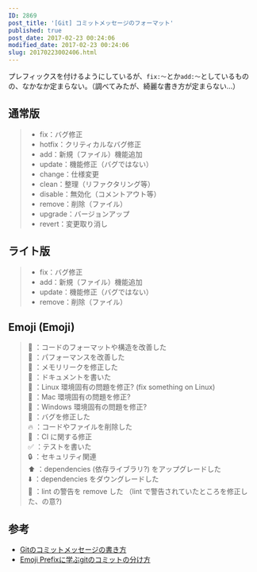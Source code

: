 ```yaml
---
ID: 2869
post_title: '[Git] コミットメッセージのフォーマット'
published: true
post_date: 2017-02-23 00:24:06
modified_date: 2017-02-23 00:24:06
slug: 20170223002406.html
---
```

<p>プレフィックスを付けるようにしているが、<code>fix:〜</code>とか<code>add:〜</code>としているものの、なかなか定まらない。（調べてみたが、綺麗な書き方が定まらない…）<br />
<!--more--></p>
<h2>通常版</h2>
<blockquote>
<ul>
<li>fix：バグ修正</li>
<li>hotfix：クリティカルなバグ修正</li>
<li>add：新規（ファイル）機能追加</li>
<li>update：機能修正（バグではない）</li>
<li>change：仕様変更</li>
<li>clean：整理（リファクタリング等）</li>
<li>disable：無効化（コメントアウト等）</li>
<li>remove：削除（ファイル）</li>
<li>upgrade：バージョンアップ</li>
<li>revert：変更取り消し</li>
</ul>
</blockquote>
<h2>ライト版</h2>
<blockquote>
<ul>
<li>fix：バグ修正</li>
<li>add：新規（ファイル）機能追加</li>
<li>update：機能修正（バグではない）</li>
<li>remove：削除（ファイル）</li>
</ul>
</blockquote>
<h2>Emoji (Emoji)</h2>
<blockquote><p>
  🎨 ：コードのフォーマットや構造を改善した<br />
  🐎 ：パフォーマンスを改善した<br />
  🚱 ：メモリリークを修正した<br />
  📝 ：ドキュメントを書いた<br />
  🐧 ：Linux 環境固有の問題を修正? (fix something on Linux)<br />
  🍎 ：Mac 環境固有の問題を修正?<br />
  🏁 ：Windows 環境固有の問題を修正?<br />
  🐛 ：バグを修正した<br />
  🔥 ：コードやファイルを削除した<br />
  💚 ：CI に関する修正<br />
  ✅ ：テストを書いた<br />
  🔒 ：セキュリティ関連<br />
  ⬆️ ：dependencies (依存ライブラリ?) をアップグレードした<br />
  ⬇️ ：dependencies をダウングレードした<br />
  👕 ：lint の警告を remove した （lint で警告されていたところを修正した、の意?)
</p></blockquote>
<h2>参考</h2>
<ul>
<li><a href="http://qiita.com/itosho/items/9565c6ad2ffc24c09364">Gitのコミットメッセージの書き方</a></li>
<li><a href="http://dackdive.hateblo.jp/entry/2016/07/06/093000">Emoji Prefixに学ぶgitのコミットの分け方</a></li>
</ul>